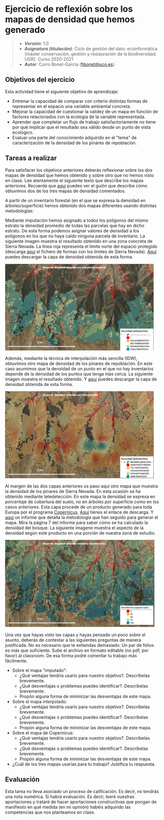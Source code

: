 # Ejercicio de reflexión sobre los mapas de densidad que hemos generado


> + **_Versión_**: 1.0
> + **_Asignatura (titulación)_**: Ciclo de gestión del dato: ecoinformática (máster conservación, gestión y restauración de la biodiversidad. UGR). Curso 2020-2021
> + **_Autor_**: Curro Bonet-García (fjbonet@uco.es)



## Objetivos del ejercicio

Esta actividad tiene el siguiente objetivo de aprendizaje:

+ Entrenar la capacidad de comparar con criterio distintas formas de representar en el espacio una variable ambiental concreta.
+ Mejorar la capacidad de cuestionar la validez de un mapa en función de factores relacionados con la ecología de la variable representada. 
+ Aprender que completar un flujo de trabajo satisfactoriamente no tiene por qué implicar que el resultado sea válido desde un punto de vista ecológico.
+ Evaluar una parte del conocimiento adquirido en el "tema" de caracterización de la densidad de los pinares de repoblación.

## Tareas a realizar

Para satisfacer los objetivos anteriores deberás reflexionar sobre los dos mapas de densidad que hemos obtenido y sobre otro que no hemos visto en clase. Lee atentamente el siguiente texto que describe los mapas anteriores. Recuerda que [aquí](https://rawcdn.githack.com/aprendiendo-cosas/TP_densidad_pinar_ecoinf_UGR/2021__2022/guion_densidad_pinares.html) puedes ver el guión que describe cómo obtuvimos dos de los tres mapas de densidad comentados. 

A partir de un inventario forestal (en el que se expresa la densidad en árboles/superficie) hemos obtenido dos mapas diferentes usando distintas metodologías:

Mediante imputación hemos asignado a todos los polígonos del mismo estrato la densidad promedio de todas las parcelas que hay en dicho estrato. De esta forma podemos asignar valores de densidad a los polígonos en los que no haya caído ninguna parcela de inventario. La siguiente imagen muestra el resultado obtenido en una zona concreta de Sierra Nevada. La línea roja representa el límite norte del espacio protegido (descarga [aquí](https://github.com/aprendiendo-cosas/A_densidad_pinar_ecoinf_UGR/raw/2021-2022/geoinfo/pnatural_23030.zip) el fichero de formas con los límites de Sierra Nevada). [Aquí](https://github.com/aprendiendo-cosas/A_densidad_pinar_ecoinf_UGR/raw/2021-2022/geoinfo/densidad_pinar_x_estratos.tif) puedes descargar la capa de densidad obtenida de esta forma.

![image](https://github.com/aprendiendo-cosas/A_densidad_pinar_ecoinf_UGR/raw/2021-2022/imagenes/imputacion.jpeg)



Además, mediante la técnica de interpolación más sencilla (IDW), obtuvimos otro mapa de densidad de los pinares de repoblación. En este caso asumimos que la densidad de un punto en el que no hay inventarios depende de la densidad de los puntos que tenga más cerca. La siguiente imagen muestra el resultado obtenido. Y [aquí](https://github.com/aprendiendo-cosas/A_densidad_pinar_ecoinf_UGR/raw/2021-2022/geoinfo/densidad_pinar_interpolada.tif) puedes descargar la capa de densidad obtenida de esta forma. 

![image](https://github.com/aprendiendo-cosas/A_densidad_pinar_ecoinf_UGR/raw/2021-2022/imagenes/interpolacion.jpeg)

Al margen de las dos capas anteriores os paso aquí otro mapa que muestra la densidad de los pinares de Sierra Nevada. En esta ocasión se ha obtenido mediante teledetección. En este mapa la densidad se expresa en porcentaje de cobertura del suelo, no en árboles por superficie como en los casos anteriores. Esta capa procede de un producto generado para toda Europa por el programa [Copernicus](https://www.copernicus.eu/en). [Aquí](https://land.copernicus.eu/pan-european/high-resolution-layers/forests/tree-cover-density/status-maps/tree-cover-density-2018) tienes el enlace de descarga. Y [aquí](https://github.com/aprendiendo-cosas/A_densidad_pinar_ecoinf_UGR/raw/2021-2022/biblio/Forest_Technical_Specs_Public_v11.pdf) un informe que detalla la metodología que han seguido para generar el mapa. Mira la página 7 del informe para saber cómo se ha calculado la densidad del bosque. La siguiente imagene muestra el aspecto de la densidad según este producto en una porción de nuestra zona de estudio.

![image](https://github.com/aprendiendo-cosas/A_densidad_pinar_ecoinf_UGR/raw/2021-2022/imagenes/teledeteccion.jpeg)

Una vez que hayas visto las capas y hayas pensado un poco sobre el asunto, deberás de contestar a las siguientes preguntas de manera justificada. No es necesario que te extiendas demasiado. Un par de folios es más que suficiente. Sube el archivo en formato editable (no pdf, por favor) al classroom. De esa forma podré comentar tu trabajo más fácilmente.

+ Sobre el mapa "imputado":
  + ¿Qué ventajas tendría usarlo para nuestro objetivo?.  Descríbelas brevemente.
  + ¿Qué desventajas o problemas puedes identificar?. Descríbelas brevemente.
  + Propón alguna forma de minimizar las desventajas de este mapa.
+ Sobre el mapa interpolado:
  + ¿Qué ventajas tendría usarlo para nuestro objetivo?.  Descríbelas brevemente.
  + ¿Qué desventajas o problemas puedes identificar?. Descríbelas brevemente.
  + Propón alguna forma de minimizar las desventajas de este mapa.
+ Sobre el mapa de Copernicus:
  + ¿Qué ventajas tendría usarlo para nuestro objetivo?.  Descríbelas brevemente.
  + ¿Qué desventajas o problemas puedes identificar?. Descríbelas brevemente.
  + Propón alguna forma de minimizar las desventajas de este mapa.
+ ¿Cuál de los tres mapas usarías para tu trabajo? Justifica tu respuesta.



## Evaluación
Esta tarea no lleva asociado un proceso de calificación. Es decir, no tendrás una nota numérica. Sí habrá evaluación. Es decir, leeré vuestras aportaciones y trataré de hacer aportaciones constructivas que pongan de manifiesto en qué medida (en mi opinión) habéis adquirido las competencias que nos planteamos en clase.

